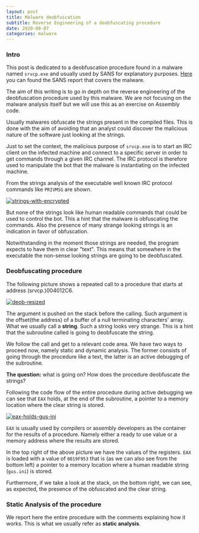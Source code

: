 ```yaml
---
layout: post
title: Malware deobfuscation
subtitle: Reverse Engineering of a deobfuscating procedure
date: 2020-08-07
categories: malware
---
```

### Intro
This post is dedicated to a deobfuscation procedure found in a malware named `srvcp.exe` and usually used by SANS for explanatory purposes. [Here](https://www.sans.org/security-resources/malwarefaq/srvcp) you can found the SANS report that covers the malware.

The aim of this writing is to go in depth on the reverse engineering of the deobfuscation procedure used by this malware.
We are not focusing on the malware analysis itself but we will use this as an exercise on Assembly code.

Usually malwares obfuscate the strings present in the compiled files. This is done with the aim of avoiding that an analyst could discover the malicious nature of the software just looking at the strings.

Just to set the context, the malicious purpose of `srvcp.exe` is to start an IRC client on the infected machine and connect to a specific server in order to get commands through a given IRC channel. The IRC protocol is therefore used to manipulate the bot that the malware is instantiating on the infected machine.

From the strings analysis of the executable well known IRC protocol commands like `PRIVMSG` are shown.

<a href="https://imgbb.com/"><img src="https://i.ibb.co/SxWFwSw/strings-with-encrypted.png" alt="strings-with-encrypted" border="0"></a>

But none of the strings look like human readable commands that could be used to control the bot. This a hint that the malware is obfuscating the commands. Also the presence of many strange looking strings is an indication in favor of obfuscation.

Notwithstanding in the moment those strings are needed, the program expects to have them in clear "text". This means that somewhere in the executable the non-sense looking strings are going to be deobfuscated.

### Deobfuscating procedure

The following picture shows a repeated call to a procedure that starts at address (srvcp.)004012C6.

<a href="https://imgbb.com/"><img src="https://i.ibb.co/3R6dkdb/deob-resized.png" alt="deob-resized" border="0"></a>

The argument is pushed on the stack before the calling. Such argument is the offset(the address) of a buffer of a null terminating characters' array. What we usually call a **string**. Such a string looks very strange. This is a hint that the subroutine called is going to deobfuscate the string.

We follow the call and get to a relevant code area. We have two ways to proceed now, namely static and dynamic analysis. The former consists of going through the procedure like a text, the latter is an active debugging of the subroutine.

**The question:** what is going on? How does the procedure deobfuscate the strings?

Following the code flow of the entire procedure during active debugging we can see that `EAX` holds, at the end of the subroutine, a pointer to a memory location where the clear string is stored.

<a href="https://ibb.co/CW1j7Fz"><img src="https://i.ibb.co/mSDnq7G/eax-holds-gus-ini.png" alt="eax-holds-gus-ini" border="0"></a>

`EAX` is usually used by compilers or assembly developers as the container for the results of a procedure. Namely either a ready to use value or a memory address where the results are stored.

In the top right of the above picture we have the values of the registers. `EAX` is loaded with a value of `0019F953` that is (as we can also see from the bottom left) a pointer to a memory location where a human readable string (`gus.ini`) is stored.

Furthermore, if we take a look at the stack, on the bottom right, we can see, as expected, the presence of the obfuscated and the clear string.

### Static Analysis of the procedure

We report here the entire procedure with the comments explaining how it works. This is what we usually refer as **static analysis**.

<script src="https://gist.github.com/gr0uch0dev/9565969ed2a0fb20e9bda66e3a09c70f.js"></script>
